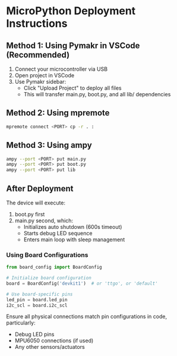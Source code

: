 # MicroPython Deployment Instructions

## Method 1: Using Pymakr in VSCode (Recommended)

1. Connect your microcontroller via USB
2. Open project in VSCode
3. Use Pymakr sidebar:
   - Click "Upload Project" to deploy all files
   - This will transfer main.py, boot.py, and all lib/ dependencies

## Method 2: Using mpremote

```bash
mpremote connect <PORT> cp -r . :
```

## Method 3: Using ampy

```bash
ampy --port <PORT> put main.py
ampy --port <PORT> put boot.py
ampy --port <PORT> put lib
```

## After Deployment

The device will execute:
1. boot.py first
2. main.py second, which:
   - Initializes auto shutdown (600s timeout)
   - Starts debug LED sequence
   - Enters main loop with sleep management

### Using Board Configurations

```python
from board_config import BoardConfig

# Initialize board configuration
board = BoardConfig('devkit1')  # or 'ttgo', or 'default'

# Use board-specific pins
led_pin = board.led_pin
i2c_scl = board.i2c_scl
```

Ensure all physical connections match pin configurations in code, particularly:
- Debug LED pins
- MPU6050 connections (if used)
- Any other sensors/actuators